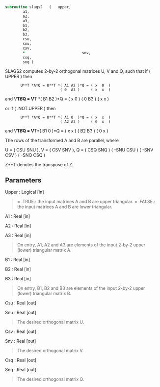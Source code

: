 ```fortran
subroutine slags2	(	upper,
		a1,
		a2,
		a3,
		b1,
		b2,
		b3,
		csu,
		snu,
		csv,
		*                          snv,
		csq,
		snq )
```

 SLAGS2 computes 2-by-2 orthogonal matrices U, V and Q, such
 that if ( UPPER ) then

           U**T *A*Q = U**T *( A1 A2 )*Q = ( x  0  )
                             ( 0  A3 )     ( x  x  )
 and
           V**T*B*Q = V**T *( B1 B2 )*Q = ( x  0  )
                            ( 0  B3 )     ( x  x  )

 or if ( .NOT.UPPER ) then

           U**T *A*Q = U**T *( A1 0  )*Q = ( x  x  )
                             ( A2 A3 )     ( 0  x  )
 and
           V**T*B*Q = V**T*( B1 0  )*Q = ( x  x  )
                           ( B2 B3 )     ( 0  x  )

 The rows of the transformed A and B are parallel, where

   U = (  CSU  SNU ), V = (  CSV SNV ), Q = (  CSQ   SNQ )
       ( -SNU  CSU )      ( -SNV CSV )      ( -SNQ   CSQ )

 Z**T denotes the transpose of Z.


## Parameters
Upper : Logical [in]
> = .TRUE.: the input matrices A and B are upper triangular.
> = .FALSE.: the input matrices A and B are lower triangular.

A1 : Real [in]

A2 : Real [in]

A3 : Real [in]
> On entry, A1, A2 and A3 are elements of the input 2-by-2
> upper (lower) triangular matrix A.

B1 : Real [in]

B2 : Real [in]

B3 : Real [in]
> On entry, B1, B2 and B3 are elements of the input 2-by-2
> upper (lower) triangular matrix B.

Csu : Real [out]

Snu : Real [out]
> The desired orthogonal matrix U.

Csv : Real [out]

Snv : Real [out]
> The desired orthogonal matrix V.

Csq : Real [out]

Snq : Real [out]
> The desired orthogonal matrix Q.

